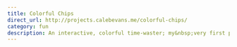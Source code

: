 ```yaml
---
title: Colorful Chips
direct_url: http://projects.calebevans.me/colorful-chips/
category: fun
description: An interactive, colorful time-waster; my&nbsp;very first project
---
```

